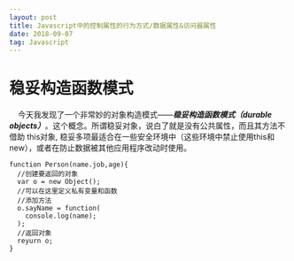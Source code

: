 ```yaml
---
layout: post
title: Javascript中的控制属性的行为方式/数据属性&访问器属性
date: 2018-09-07
tag: Javascript
---
```

# 稳妥构造函数模式
  &nbsp;&nbsp;&nbsp;&nbsp;今天我发现了一个非常妙的对象构造模式——***稳妥构造函数模式（durable objects）***。这个概念。所谓稳妥对象，说白了就是没有公共属性，而且其方法不借助  this对象,
  稳妥多项最适合在一些安全环境中（这些环境中禁止使用this和new），或者在防止数据被其他应用程序改动时使用。
  ```
  function Person(name.job,age){
    //创建要返回的对象
    var o = new Object();
    //可以在这里定义私有变量和函数
    //添加方法
    o.sayName = function(
      console.log(name);
    );
    //返回对象
    reyurn o;
  }
  ```
